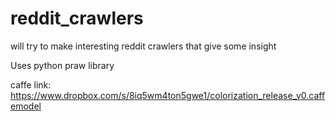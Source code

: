 # reddit_crawlers
will try to make interesting reddit crawlers that give some insight

Uses python praw library


caffe link:
https://www.dropbox.com/s/8iq5wm4ton5gwe1/colorization_release_v0.caffemodel